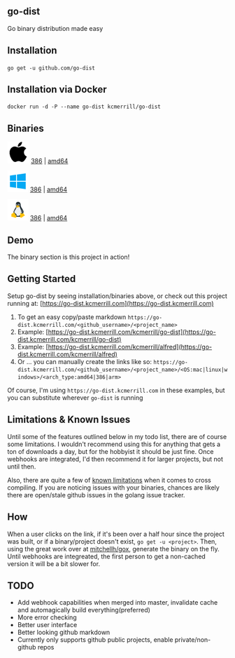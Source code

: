 ## go-dist
Go binary distribution made easy

## Installation
`go get -u github.com/go-dist`

## Installation via Docker
`docker run -d -P --name go-dist kcmerrill/go-dist`

## Binaries
![Mac OSX](https://raw.githubusercontent.com/kcmerrill/go-dist/master/assets/apple_logo.png "Mac OSX") [386](http://go-dist.kcmerrill.com/kcmerrill/go-dist/mac/386) | [amd64](http://go-dist.kcmerrill.com/kcmerrill/go-dist/mac/amd64)

![Windows](https://raw.githubusercontent.com/kcmerrill/go-dist/master/assets/windows_logo.png "Windows") [386](http://go-dist.kcmerrill.com/kcmerrill/go-dist/windows/386) | [amd64](http://go-dist.kcmerrill.com/kcmerrill/go-dist/windows/amd64)

![Linux](https://raw.githubusercontent.com/kcmerrill/go-dist/master/assets/linux_logo.png "Linux") [386](http://go-dist.kcmerrill.com/kcmerrill/go-dist/linux/386) | [amd64](http://go-dist.kcmerrill.com/kcmerrill/go-dist/linux/amd64)

## Demo
The binary section is this project in action!

## Getting Started
Setup go-dist by seeing installation/binaries above, or check out this project running at: [https://go-dist.kcmerrill.com](https://go-dist.kcmerrill.com)
1. To get an easy copy/paste markdown `https://go-dist.kcmerrill.com/<github_username>/<project_name>`
  1. Example: [https://go-dist.kcmerrill.com/kcmerrill/go-dist](https://go-dist.kcmerrill.com/kcmerrill/go-dist)
  1. Example: [https://go-dist.kcmerrill.com/kcmerrill/alfred](https://go-dist.kcmerrill.com/kcmerrill/alfred)
2. Or ... you can manually create the links like so: `https://go-dist.kcmerrill.com/<github_username>/<project_name>/<OS:mac|linux|windows>/<arch_type:amd64|386|arm>`

Of course, I'm using `https://go-dist.kcmerrill.com` in these examples, but you can substitute wherever `go-dist` is running

## Limitations & Known Issues
Until some of the features outlined below in my todo list, there are of course some limitations. I wouldn't recommend using this for anything that gets a ton of downloads a day, but for the hobbyist it should be just fine. Once webhooks are integrated, I'd then recommend it for larger projects, but not until then.

Also, there are quite a few of [known limitations](https://github.com/golang/go/issues/6376) when it comes to cross compiling. If you are noticing issues with your binaries, chances are likely there are open/stale github issues in the golang issue tracker.

## How
When a user clicks on the link, if it's been over a half hour since the project was built, or if a binary/project doesn't exist, `go get -u <project>`. Then, using the great work over at [mitchellh/gox](https://github.com/mitchellh/gox), generate the binary on the fly. Until webhooks are integreated, the first person to get a non-cached version it will be a bit slower for. 

## TODO
* Add webhook capabilities when merged into master, invalidate cache and automagically build everything(preferred)
* More error checking
* Better user interface
* Better looking github markdown
* Currently only supports github public projects, enable private/non-github repos
